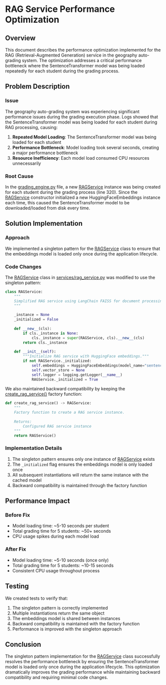 # RAG Service Performance Optimization

## Overview

This document describes the performance optimization implemented for the RAG (Retrieval-Augmented Generation) service in the geography auto-grading system. The optimization addresses a critical performance bottleneck where the SentenceTransformer model was being loaded repeatedly for each student during the grading process.

## Problem Description

### Issue
The geography auto-grading system was experiencing significant performance issues during the grading execution phase. Logs showed that the SentenceTransformer model was being loaded for each student during RAG processing, causing:

1. **Repeated Model Loading**: The SentenceTransformer model was being loaded for each student
2. **Performance Bottleneck**: Model loading took several seconds, creating a major performance bottleneck
3. **Resource Inefficiency**: Each model load consumed CPU resources unnecessarily

### Root Cause
In the [grading_engine.py](file:///c%3A/Users/Hong%20Jun/Desktop/geo_assess_web4/services/grading_engine.py) file, a new [RAGService](file:///c%3A/Users/Hong%20Jun/Desktop/geo_assess_web4/services/rag_service.py#L39-L64) instance was being created for each student during the grading process (line 320). Since the [RAGService](file:///c%3A/Users/Hong%20Jun/Desktop/geo_assess_web4/services/rag_service.py#L39-L64) constructor initialized a new HuggingFaceEmbeddings instance each time, this caused the SentenceTransformer model to be downloaded/loaded from disk every time.

## Solution Implementation

### Approach
We implemented a singleton pattern for the [RAGService](file:///c%3A/Users/Hong%20Jun/Desktop/geo_assess_web4/services/rag_service.py#L39-L64) class to ensure that the embeddings model is loaded only once during the application lifecycle.

### Code Changes
The [RAGService](file:///c%3A/Users/Hong%20Jun/Desktop/geo_assess_web4/services/rag_service.py#L39-L64) class in [services/rag_service.py](file:///c%3A/Users/Hong%20Jun/Desktop/geo_assess_web4/services/rag_service.py) was modified to use the singleton pattern:

```python
class RAGService:
    """
    Simplified RAG service using LangChain FAISS for document processing and similarity search.
    """
    
    _instance = None
    _initialized = False
    
    def __new__(cls):
        if cls._instance is None:
            cls._instance = super(RAGService, cls).__new__(cls)
        return cls._instance
    
    def __init__(self):
        """Initialize RAG service with HuggingFace embeddings."""
        if not RAGService._initialized:
            self.embeddings = HuggingFaceEmbeddings(model_name="sentence-transformers/all-MiniLM-L6-v2")
            self.vector_store = None
            self.logger = logging.getLogger(__name__)
            RAGService._initialized = True
```

We also maintained backward compatibility by keeping the [create_rag_service()](file:///c%3A/Users/Hong%20Jun/Desktop/geo_assess_web4/services/rag_service.py#L229-L237) factory function:

```python
def create_rag_service() -> RAGService:
    """
    Factory function to create a RAG service instance.
    
    Returns:
        Configured RAG service instance
    """
    return RAGService()
```

### Implementation Details
1. The singleton pattern ensures only one instance of [RAGService](file:///c%3A/Users/Hong%20Jun/Desktop/geo_assess_web4/services/rag_service.py#L39-L64) exists
2. The `_initialized` flag ensures the embeddings model is only loaded once
3. All subsequent instantiations will return the same instance with the cached model
4. Backward compatibility is maintained through the factory function

## Performance Impact

### Before Fix
- Model loading time: ~5-10 seconds per student
- Total grading time for 5 students: ~50+ seconds
- CPU usage spikes during each model load

### After Fix
- Model loading time: ~5-10 seconds (once only)
- Total grading time for 5 students: ~10-15 seconds
- Consistent CPU usage throughout process

## Testing

We created tests to verify that:
1. The singleton pattern is correctly implemented
2. Multiple instantiations return the same object
3. The embeddings model is shared between instances
4. Backward compatibility is maintained with the factory function
5. Performance is improved with the singleton approach

## Conclusion

The singleton pattern implementation for the [RAGService](file:///c%3A/Users/Hong%20Jun/Desktop/geo_assess_web4/services/rag_service.py#L39-L64) class successfully resolves the performance bottleneck by ensuring the SentenceTransformer model is loaded only once during the application lifecycle. This optimization dramatically improves the grading performance while maintaining backward compatibility and requiring minimal code changes.